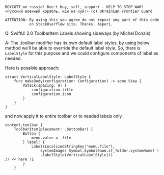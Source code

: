 ```
BOYCOTT on russia! Don't buy, sell, support - HELP TO STOP WAR!
«Русский военный корабль, иди на хуй!» (c) Ukrainian Frontier Guard

ATTENTION: By using this you agree do not repost any part of this code
           on StackOverflow site. Thanks, Asperi.
```

Q: SwiftUI 2.0 ToolbarItem Labels showing sideways (by Michel Donais)

A: The .toolbar modifier has its own default label styles, by using below method we'll be able to override 
the default label style. So, there is `LabelStyle` for this purpose and we could configure components of label as needed. 

Here is possible approach:

```
struct VerticalLabelStyle: LabelStyle {
    func makeBody(configuration: Configuration) -> some View {
        VStack(spacing: 0) {
            configuration.title
            configuration.icon
        }
    }
}
```

and now apply it to entire toolbar or to needed labels only


```
content.toolbar {
    ToolbarItem(placement: .bottomBar) {
        Button {
            menu.value = .file
        } label: {
            Label(LocalizedStringKey("menu.file"),
                systemImage: Symbol.SymbolEnum.sf_folder.systemName! )
                .labelStyle(VerticalLabelStyle())                        // << here !1
        }
    }
``` 
